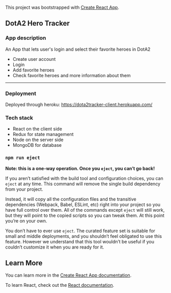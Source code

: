 This project was bootstrapped with [Create React App](https://github.com/facebook/create-react-app).

## DotA2 Hero Tracker

### App description

An App that lets user's login and select their favorite heroes in DotA2
- Create user account
- Login
- Add favorite heroes
- Check favorite heroes and more information about them
- - - 

### Deployment

Deployed through heroku:
https://dota2tracker-client.herokuapp.com/

### Tech stack

* React on the client side
* Redux for state management
* Node on the server side
* MongoDB for database

### `npm run eject`

**Note: this is a one-way operation. Once you `eject`, you can’t go back!**

If you aren’t satisfied with the build tool and configuration choices, you can `eject` at any time. This command will remove the single build dependency from your project.

Instead, it will copy all the configuration files and the transitive dependencies (Webpack, Babel, ESLint, etc) right into your project so you have full control over them. All of the commands except `eject` will still work, but they will point to the copied scripts so you can tweak them. At this point you’re on your own.

You don’t have to ever use `eject`. The curated feature set is suitable for small and middle deployments, and you shouldn’t feel obligated to use this feature. However we understand that this tool wouldn’t be useful if you couldn’t customize it when you are ready for it.

## Learn More

You can learn more in the [Create React App documentation](https://facebook.github.io/create-react-app/docs/getting-started).

To learn React, check out the [React documentation](https://reactjs.org/).
